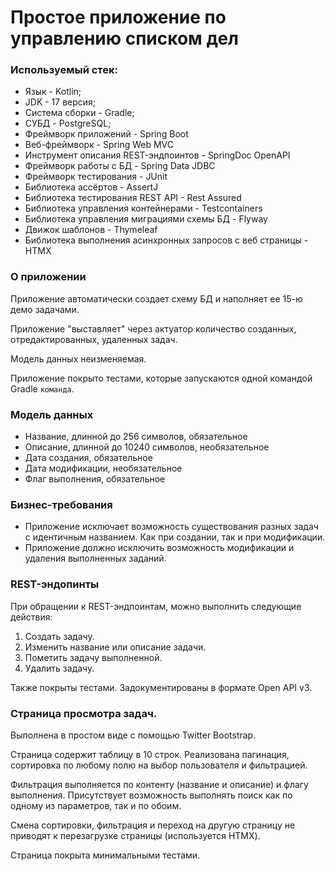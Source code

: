 # Простое приложение по управлению списком дел

### Используемый стек:
- Язык - Kotlin;
- JDK - 17 версия;
- Система сборки - Gradle;
- СУБД - PostgreSQL;
- Фреймворк приложений - Spring Boot
- Веб-фреймворк - Spring Web MVC
- Инструмент описания REST-эндпоинтов - SpringDoc OpenAPI
- Фреймворк работы с БД - Spring Data JDBC
- Фреймворк тестирования - JUnit
- Библиотека ассёртов - AssertJ
- Библиотека тестирования REST API - Rest Assured
- Библиотека управления контейнерами - Testcontainers
- Библиотека управления миграциями схемы БД - Flyway
- Движок шаблонов - Thymeleaf
- Библиотека выполнения асинхронных запросов с веб страницы - HTMX

### О приложении

Приложение автоматически создает схему БД и наполняет ее 15-ю демо задачами.

Приложение "выставляет" через актуатор количество созданных, отредактированных, удаленных задач.

Модель данных неизменяемая.

Приложение покрыто тестами, которые запускаются одной командой Gradle ```команда```.

### Модель данных

- Название, длинной до 256 символов, обязательное
- Описание, длинной до 10240 символов, необязательное
- Дата создания, обязательное
- Дата модификации, необязательное
- Флаг выполнения, обязательное

### Бизнес-требования 

- Приложение исключает возможность существования разных задач с идентичным названием. Как при создании, так и при модификации.
- Приложение должно исключить возможность модификации и удаления выполненных заданий.

### REST-эндопинты

При обращении к REST-эндпоинтам, можно выполнить следующие действия:
1. Создать задачу.
2. Изменить название или описание задачи.
3. Пометить задачу выполненной.
4. Удалить задачу.

Также покрыты тестами. Задокументированы в формате Open API v3.

### Страница просмотра задач.

Выполнена в простом виде с помощью Twitter Bootstrap.

Страница содержит таблицу в 10 строк. Реализована пагинация, сортировка по любому полю на выбор пользователя и фильтрацией.

Фильтрация выполняется по контенту (название и описание) и флагу выполнения. Присутствует возможность выполнять поиск как по одному из параметров, так и по обоим.

Смена сортировки, фильтрация и переход на другую страницу не приводят к перезагрузке страницы (используется HTMX).  

Страница покрыта минимальными тестами.
